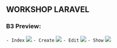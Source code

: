## WORKSHOP LARAVEL

### B3 Preview:

```- Index```
<img src="./public/assets/images/employee-index.png">
```- Create```
<img src="./public/assets/images/employee-create.png">
```- Edit```
<img src="./public/assets/images/employee-edit.png">
```- Show```
<img src="./public/assets/images/employee-show.png">



